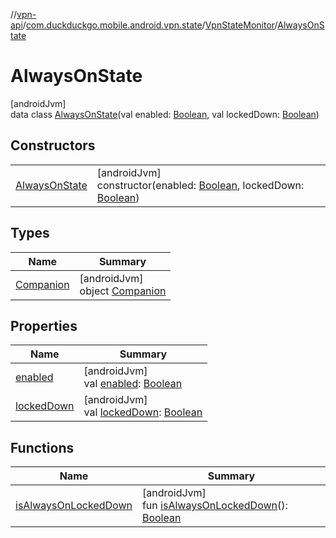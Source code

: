 //[vpn-api](../../../../index.md)/[com.duckduckgo.mobile.android.vpn.state](../../index.md)/[VpnStateMonitor](../index.md)/[AlwaysOnState](index.md)

# AlwaysOnState

[androidJvm]\
data class [AlwaysOnState](index.md)(val enabled: [Boolean](https://kotlinlang.org/api/latest/jvm/stdlib/kotlin/-boolean/index.html), val lockedDown: [Boolean](https://kotlinlang.org/api/latest/jvm/stdlib/kotlin/-boolean/index.html))

## Constructors

| | |
|---|---|
| [AlwaysOnState](-always-on-state.md) | [androidJvm]<br>constructor(enabled: [Boolean](https://kotlinlang.org/api/latest/jvm/stdlib/kotlin/-boolean/index.html), lockedDown: [Boolean](https://kotlinlang.org/api/latest/jvm/stdlib/kotlin/-boolean/index.html)) |

## Types

| Name | Summary |
|---|---|
| [Companion](-companion/index.md) | [androidJvm]<br>object [Companion](-companion/index.md) |

## Properties

| Name | Summary |
|---|---|
| [enabled](enabled.md) | [androidJvm]<br>val [enabled](enabled.md): [Boolean](https://kotlinlang.org/api/latest/jvm/stdlib/kotlin/-boolean/index.html) |
| [lockedDown](locked-down.md) | [androidJvm]<br>val [lockedDown](locked-down.md): [Boolean](https://kotlinlang.org/api/latest/jvm/stdlib/kotlin/-boolean/index.html) |

## Functions

| Name | Summary |
|---|---|
| [isAlwaysOnLockedDown](is-always-on-locked-down.md) | [androidJvm]<br>fun [isAlwaysOnLockedDown](is-always-on-locked-down.md)(): [Boolean](https://kotlinlang.org/api/latest/jvm/stdlib/kotlin/-boolean/index.html) |
